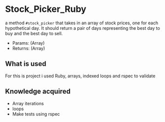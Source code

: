 # Stock_Picker_Ruby

a method `#stock_picker` that takes in an array of stock prices, one for each hypothetical day. It should return a pair of days representing the best day to buy and the best day to sell.

* Params: (Array)
* Returns: (Array)

## What is used

For this is project i used Ruby, arrays, indexed loops and rspec to validate

## Knowledge acquired

* Array iterations
* loops
* Make tests using rspec
